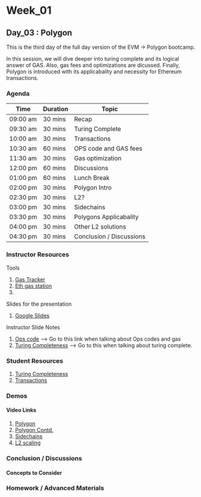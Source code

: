 # Week_01
## Day_03 : Polygon

This is the third day of the full day version of the EVM → Polygon bootcamp.

In this session, we will dive deeper into turing complete and its logical answer of GAS. Also, gas fees and optimizations are dicussed. Finally, Polygon is introduced with its applicabality and necessity for Ethereum transactions. 

### Agenda

| Time | Duration | Topic |
| --- | --- | --- |
| 09:00 am | 30 mins | Recap | 
| 09:30 am | 30 mins | Turing Complete | 
| 10:00 am | 30 mins | Transactions |
| 10:30 am | 60 mins | OPS code and GAS fees |
| 11:30 am | 30 mins | Gas optimization |
| 12:00 pm | 60 mins | Discussions  |
| 01:00 pm | 60 mins | Lunch Break |
| 02:00 pm | 30 mins | Polygon Intro |
| 02:30 pm | 30 mins | L2? |
| 03:00 pm | 30 mins | Sidechains |
| 03:30 pm | 30 mins | Polygons Applicabality |
| 04:00 pm | 30 mins | Other L2 solutions |
| 04:30 pm | 30 mins | Conclusion / Discussions |

### Instructor Resources

Tools

1. [Gas Tracker](https://etherscan.io/gastracker)
2. [Eth gas station](https://ethgasstation.info/)
3. 


Slides for the presentation
1. [Google Slides](https://docs.google.com/presentation/d/1fuDMAuj30fdOLvokV7Iw59t5lARrPlABND0YcDQhxj4/edit?usp=sharing)

Instructor Slide Notes
1. [Ops code](https://ethereum.org/en/developers/docs/evm/opcodes/) --> Go to this link when talking about Ops codes and gas
2. [Turing Completeness](https://academy.binance.com/en/glossary/turing-complete) --> Go to this when talking about turing complete.


### Student Resources

1. [Turing Completeness](https://en.wikipedia.org/wiki/Turing_completeness#:~:text=In%20colloquial%20usage%2C%20the%20terms,purpose%20computer%20or%20computer%20language.)
2. [Transactions](https://ethereum.org/en/developers/docs/transactions/)

### Demos

#### Video Links

1. [Polygon](https://www.youtube.com/watch?v=IijtdpAtOt0)
2. [Polygon Contd.](https://www.youtube.com/watch?v=GWUwFDFOipo)
3. [Sidechains](https://www.youtube.com/watch?v=cFRj2-jzm8E)
4. [L2 scaling](https://www.youtube.com/watch?v=9pJjtEeq-N4)


### Conclusion / Discussions


#### Concepts to Consider


### Homework / Advanced Materials

